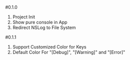 #0.1.0
1. Project Init
2. Show pure console in App
3. Redirect NSLog to File System

#0.1.1
1. Support Customized Color for Keys
2. Default Color For "[Debug]", "[Warning]" and "[Error]"